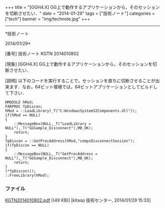 ﻿+++
title = "[GGH4.X] GG上で動作するアプリケーションから，そのセッションを切断させたい．"
date = "2014-01-29"
tags = ["技術ノート"]
categories = ["tech"]
banner = "img/technote.jpg"
+++

-----------------------------------------------------------------------------------------------------------------------------

*技術ノート

2014/01/29*


[番号]
技術ノート KGTN 2014010802

[現象]
[GGH4.X]
GG上で動作するアプリケーションから，そのセッションを切断させたい．

[説明]
以下のコードを実行することで，セッションを直ちに切断させることが出来ます．なお，64ビット環境では，64ビットアプリケーションとしてビルドして下さい．

    HMODULE hMod;
    FARPROC fpDiscon;
    hMod = ::LoadLibrary(_T("C:WindowsSystem32Components.dll"));
    if(hMod == NULL)
    {
        ::MessageBox(NULL,_T("LoadLibrary = NULL"),_T("GGSample_Disconnect"),MB_OK);
        return;
    }
    fpDiscon = ::GetProcAddress(hMod,"compsDisconnectSession");
    if(fpDiscon == NULL)
    {
        ::MessageBox(NULL,_T("GetProcAddress = NULL"),_T("GGSample_Disconnect"),MB_OK);
        return;
    }
    (*fpDiscon)();
    ::FreeLibrary(hMod);


### ファイル

 
 


[KGTN2014010802.pdf](http://techreport.kitasp.net/attachments/download/1473/KGTN2014010802.pdf)
 [(49 KB)] [kitasp 技術センター, 2014/01/29
15:33]


 


 

